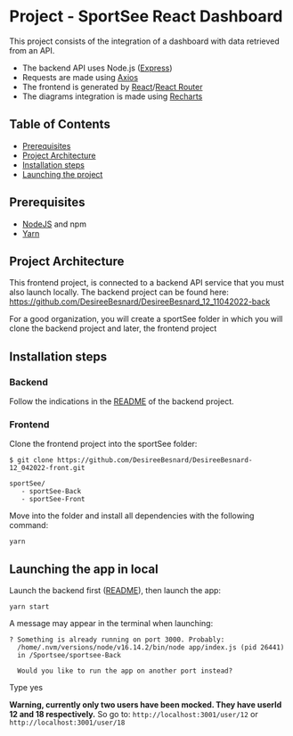# Project - SportSee React Dashboard
This project consists of the integration of a dashboard with data retrieved from an API.
- The backend API uses Node.js ([Express](https://expressjs.com/))
- Requests are made using [Axios](https://axios-http.com/docs/intro)
- The frontend is generated by [React](https://reactjs.org/)/[React Router](https://reactrouter.com/)
- The diagrams integration is made using [Recharts](https://recharts.org/en-US/)


## Table of Contents
- [Prerequisites](#prerequisites)
- [Project Architecture](#project-architecture)
- [Installation steps](#installation-steps)
- [Launching the project](#launching-the-project)


## Prerequisites
- [NodeJS](https://nodejs.org/en/) and npm
- [Yarn](https://yarnpkg.com/)


## Project Architecture
This frontend project, is connected to a backend API service that you must also launch locally.
The backend project can be found here: https://github.com/DesireeBesnard/DesireeBesnard_12_11042022-back

For a good organization, you will create a sportSee folder in which you will clone the backend project and later, the frontend project


## Installation steps

### Backend

Follow the indications in the [README](https://github.com/DesireeBesnard/DesireeBesnard_12_11042022-back) of the backend project.

### Frontend

Clone the frontend project into the sportSee folder:
```
$ git clone https://github.com/DesireeBesnard/DesireeBesnard-12_042022-front.git
```

```
sportSee/
   - sportSee-Back
   - sportSee-Front
```

Move into the folder and install all dependencies with the following command:
```
yarn
```

## Launching the app in local
Launch the backend first ([README](https://github.com/DesireeBesnard/DesireeBesnard_12_11042022-back)), then launch the app:
```
yarn start
```

A message may appear in the terminal when launching:
```
? Something is already running on port 3000. Probably:
  /home/.nvm/versions/node/v16.14.2/bin/node app/index.js (pid 26441)
  in /Sportsee/sportsee-Back

  Would you like to run the app on another port instead?
```
Type yes


**Warning, currently only two users have been mocked. They have userId 12 and 18 respectively.**
So go to: `http://localhost:3001/user/12` or `http://localhost:3001/user/18`
